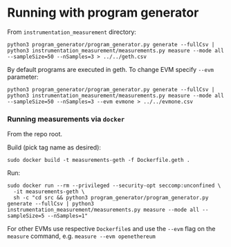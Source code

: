 # Running with program generator
From `instrumentation_measurement` directory:

```
python3 program_generator/program_generator.py generate --fullCsv | python3 instrumentation_measurement/measurements.py measure --mode all --sampleSize=50 --nSamples=3 > ../../geth.csv
```
    
By default programs are executed in geth. To change EVM specify `--evm` parameter:

```
python3 program_generator/program_generator.py generate --fullCsv | python3 instrumentation_measurement/measurements.py measure --mode all --sampleSize=50 --nSamples=3 --evm evmone > ../../evmone.csv
```

### Running measurements via `docker`

From the repo root.

Build (pick tag name as desired):
```
sudo docker build -t measurements-geth -f Dockerfile.geth .
```

Run:
```
sudo docker run --rm --privileged --security-opt seccomp:unconfined \
  -it measurements-geth \
  sh -c "cd src && python3 program_generator/program_generator.py generate --fullCsv | python3 instrumentation_measurement/measurements.py measure --mode all --sampleSize=5 --nSamples=1"
```

For other EVMs use respective `Dockerfile`s and use the `--evm` flag on the `measure` command, e.g. `measure --evm openethereum`
